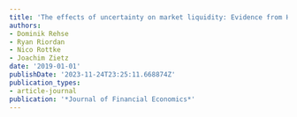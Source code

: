 ```yaml
---
title: 'The effects of uncertainty on market liquidity: Evidence from Hurricane Sandy'
authors:
- Dominik Rehse
- Ryan Riordan
- Nico Rottke
- Joachim Zietz
date: '2019-01-01'
publishDate: '2023-11-24T23:25:11.668874Z'
publication_types:
- article-journal
publication: '*Journal of Financial Economics*'
---
```


